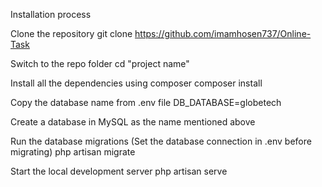 Installation process

Clone the repository
git clone https://github.com/imamhosen737/Online-Task

Switch to the repo folder
cd "project name"

Install all the dependencies using composer
composer install

Copy the database name from .env file
DB_DATABASE=globetech

Create a database in MySQL as the name mentioned above

Run the database migrations (Set the database connection in .env before migrating)
php artisan migrate

Start the local development server
php artisan serve
